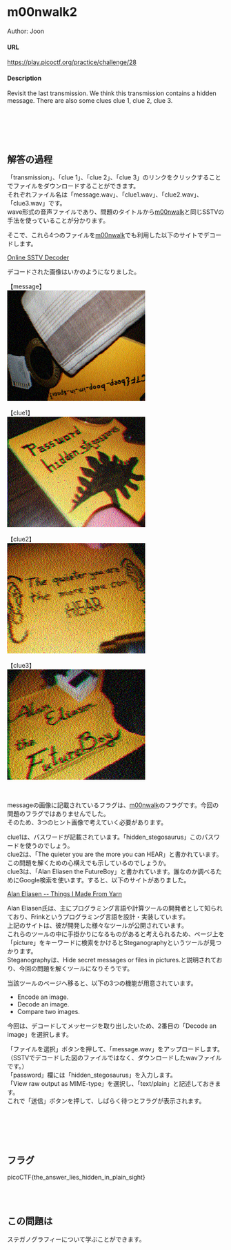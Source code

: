 # m00nwalk2
Author: Joon  

#### URL
https://play.picoctf.org/practice/challenge/28  

#### Description
Revisit the last transmission. We think this transmission contains a hidden message. There are also some clues clue 1, clue 2, clue 3.  

<br>
<br>
<br>
<br>

## 解答の過程
「transmission」、「clue 1」、「clue 2」、「clue 3」のリンクをクリックすることでファイルをダウンロードすることができます。  
それぞれファイル名は「message.wav」、「clue1.wav」、「clue2.wav」、「clue3.wav」です。  
wave形式の音声ファイルであり、問題のタイトルから[m00nwalk](https://play.picoctf.org/practice/challenge/26)と同じSSTVの手法を使っていることが分かります。  

そこで、これら4つのファイルを[m00nwalk](https://play.picoctf.org/practice/challenge/26)でも利用した以下のサイトでデコードします。  

[Online SSTV Decoder](https://sstv-decoder.mathieurenaud.fr/)

デコードされた画像はいかのようになりました。  

【message】  
![challenge-28--figure1.png](pictures/challenge-28--figure1.png)

【clue1】  
![challenge-28--figure2.png](pictures/challenge-28--figure2.png)

【clue2】  
![challenge-28--figure3.png](pictures/challenge-28--figure3.png)

【clue3】  
![challenge-28--figure4.png](pictures/challenge-28--figure4.png)

<br>

messageの画像に記載されているフラグは、[m00nwalk](https://play.picoctf.org/practice/challenge/26)のフラグです。今回の問題のフラグではありませんでした。  
そのため、3つのヒント画像で考えていく必要があります。  

clue1は、パスワードが記載されています。「hidden_stegosaurus」このパスワードを使うのでしょう。  
clue2は、「The quieter you are the more you can HEAR」と書かれています。この問題を解くための心構えでも示しているのでしょうか。  
clue3は、「Alan Eliasen the FutureBoy」と書かれています。誰なのか調べるためにGoogle検索を使います。すると、以下のサイトがありました。  

[Alan Eliasen -- Things I Made From Yarn](https://futureboy.us/)

Alan Eliasen氏は、主にプログラミング言語や計算ツールの開発者として知られており、Frinkというプログラミング言語を設計・実装しています。  
上記のサイトは、彼が開発した様々なツールが公開されています。  
これらのツールの中に手掛かりになるものがあると考えられるため、ページ上を「picture」をキーワードに検索をかけるとSteganographyというツールが見つかります。  
Steganographyは、Hide secret messages or files in pictures.と説明されており、今回の問題を解くツールになりそうです。  

当該ツールのページへ移ると、以下の3つの機能が用意されています。  
- Encode an image.
- Decode an image.
- Compare two images.

今回は、デコードしてメッセージを取り出したいため、2番目の「Decode an image」を選択します。  

「ファイルを選択」ボタンを押して、「message.wav」をアップロードします。（SSTVでデコードした図のファイルではなく、ダウンロードしたwavファイルです。）  
「password」欄には「hidden_stegosaurus」を入力します。  
「View raw output as MIME-type」を選択し、「text/plain」と記述しておきます。  
これで「送信」ボタンを押して、しばらく待つとフラグが表示されます。  

<br>
<br>
<br>
<br>

## フラグ
picoCTF{the_answer_lies_hidden_in_plain_sight}  

<br>
<br>

## この問題は
ステガノグラフィーについて学ぶことができます。  
